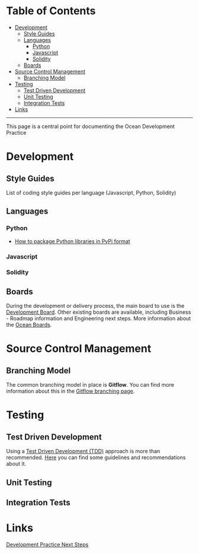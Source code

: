 
Table of Contents
=================

   * [Development](#development)
      * [Style Guides](#style-guides)
      * [Languages](#languages)
         * [Python](#python)
         * [Javascript](#javascript)
         * [Solidity](#solidity)
      * [Boards](#boards)
   * [Source Control Management](#source-control-management)
      * [Branching Model](#branching-model)
   * [Testing](#testing)
      * [Test Driven Development](#test-driven-development)
      * [Unit Testing](#unit-testing)
      * [Integration Tests](#integration-tests)
   * [Links](#links)


---

This page is a central point for documenting the Ocean Development Practice


# Development


## Style Guides

List of coding style guides per language (Javascript, Python, Solidity)

## Languages

### Python

* [How to package Python libraries in PyPi format](development/libraries-pypi.md)

### Javascript

### Solidity

## Boards

During the development or delivery process, the main board to use is the [Development Board](alm/boards.md#development-board).
Other existing boards are available, including Business - Roadmap information and Engineering next steps. More information about the [Ocean Boards](alm/boards.md).

# Source Control Management


## Branching Model

The common branching model in place is **Gitflow**. You can find more information about this in the [Gitflow branching page](development/branching-model.md).


# Testing


## Test Driven Development

Using a [Test Driven Development (TDD)](development/tdd.md) approach is more than recommended. [Here](development/tdd.md) you can find some guidelines and recommendations about it.


## Unit Testing



## Integration Tests



# Links

[Development Practice Next Steps](https://github.com/oceanprotocol/engineering/issues?q=is%3Aissue+is%3Aopen+label%3ADevelopment)